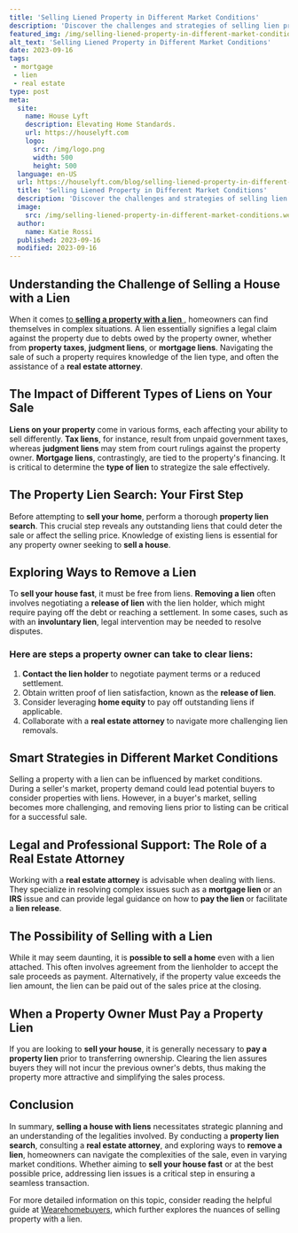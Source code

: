 ```yaml
---
title: 'Selling Liened Property in Different Market Conditions'
description: 'Discover the challenges and strategies of selling lien property in varying market conditions. Stay curious about real estate''s unpredictable landscape.'
featured_img: /img/selling-liened-property-in-different-market-conditions.webp
alt_text: 'Selling Liened Property in Different Market Conditions'
date: 2023-09-16
tags:
 - mortgage
 - lien
 - real estate
type: post
meta:
  site:
    name: House Lyft
    description: Elevating Home Standards.
    url: https://houselyft.com
    logo:
      src: /img/logo.png
      width: 500
      height: 500
  language: en-US
  url: https://houselyft.com/blog/selling-liened-property-in-different-market-conditions
  title: 'Selling Liened Property in Different Market Conditions'
  description: 'Discover the challenges and strategies of selling lien property in varying market conditions. Stay curious about real estate''s unpredictable landscape.'
  image:
    src: /img/selling-liened-property-in-different-market-conditions.webp
  author:
    name: Katie Rossi
  published: 2023-09-16
  modified: 2023-09-16
---
```



## Understanding the Challenge of Selling a House with a Lien

When it comes [to   **selling a property with a lien** ,](https://houselyft.com/blog/cost-benefit-analysis-of-clearing-liens-before-sale) homeowners can find themselves in complex situations. A lien essentially signifies a legal claim against the property due to debts owed by the property owner, whether from **property taxes**, **judgment liens**, or **mortgage liens**. Navigating the sale of such a property requires knowledge of the lien type, and often the assistance of a **real estate attorney**.

## The Impact of Different Types of Liens on Your Sale

**Liens on your property** come in various forms, each affecting your ability to sell differently. **Tax liens**, for instance, result from unpaid government taxes, whereas **judgment liens** may stem from court rulings against the property owner. **Mortgage liens**, contrastingly, are tied to the property's financing. It is critical to determine the **type of lien** to strategize the sale effectively.

## The Property Lien Search: Your First Step

Before attempting to **sell your home**, perform a thorough **property lien search**. This crucial step reveals any outstanding liens that could deter the sale or affect the selling price. Knowledge of existing liens is essential for any property owner seeking to **sell a house**.

## Exploring Ways to Remove a Lien

To **sell your house fast**, it must be free from liens. **Removing a lien** often involves negotiating a **release of lien** with the lien holder, which might require paying off the debt or reaching a settlement. In some cases, such as with an **involuntary lien**, legal intervention may be needed to resolve disputes.

### Here are steps a property owner can take to clear liens:

1. **Contact the lien holder** to negotiate payment terms or a reduced settlement.
2. Obtain written proof of lien satisfaction, known as the **release of lien**.
3. Consider leveraging **home equity** to pay off outstanding liens if applicable.
4. Collaborate with a **real estate attorney** to navigate more challenging lien removals.

## Smart Strategies in Different Market Conditions

Selling a property with a lien can be influenced by market conditions. During a seller's market, property demand could lead potential buyers to consider properties with liens. However, in a buyer's market, selling becomes more challenging, and removing liens prior to listing can be critical for a successful sale.

## Legal and Professional Support: The Role of a Real Estate Attorney

Working with a **real estate attorney** is advisable when dealing with liens. They specialize in resolving complex issues such as a **mortgage lien** or an **IRS** issue and can provide legal guidance on how to **pay the lien** or facilitate a **lien release**.

## The Possibility of Selling with a Lien

While it may seem daunting, it is **possible to sell a home** even with a lien attached. This often involves agreement from the lienholder to accept the sale proceeds as payment. Alternatively, if the property value exceeds the lien amount, the lien can be paid out of the sales price at the closing.

## When a Property Owner Must Pay a Property Lien

If you are looking to **sell your house**, it is generally necessary to **pay a property lien** prior to transferring ownership. Clearing the lien assures buyers they will not incur the previous owner's debts, thus making the property more attractive and simplifying the sales process.

## Conclusion

In summary, **selling a house with liens** necessitates strategic planning and an understanding of the legalities involved. By conducting a **property lien search**, consulting a **real estate attorney**, and exploring ways to **remove a lien**, homeowners can navigate the complexities of the sale, even in varying market conditions. Whether aiming to **sell your house fast** or at the best possible price, addressing lien issues is a critical step in ensuring a seamless transaction.

For more detailed information on this topic, consider reading the helpful guide at [Wearehomebuyers](https://www.wearehomebuyers.com/blog/sell-a-house-with-a-lien/), which further explores the nuances of selling property with a lien.